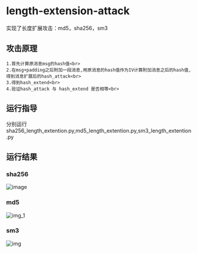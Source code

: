 # length-extension-attack
实现了长度扩展攻击：md5，sha256，sm3
## 攻击原理
    1.首先计算原消息msg的hash值<br>
    2.在msg+padding之后附加一段消息,用原消息的hash值作为IV计算附加消息之后的hash值,得到消息扩展后的hash_attack<br>
    3.得到hash_extend<br>
    4.验证hash_attack 与 hash_extend 是否相等<br>
## 运行指导
分别运行sha256_length_extention.py,md5_length_extention.py,sm3_length_extention.py
## 运行结果
### sha256

![image](https://user-images.githubusercontent.com/104118101/181478701-007076d9-e557-46da-b882-f4bf752185d6.png)
### md5

![img_1](https://user-images.githubusercontent.com/104118101/181478625-4d265489-1c7e-4b28-a8fc-2f183e72d5a9.png)
### sm3

![img](https://user-images.githubusercontent.com/104118101/181478764-b8e23166-83d4-4f8f-9c4e-d0ba78a865b0.png)

